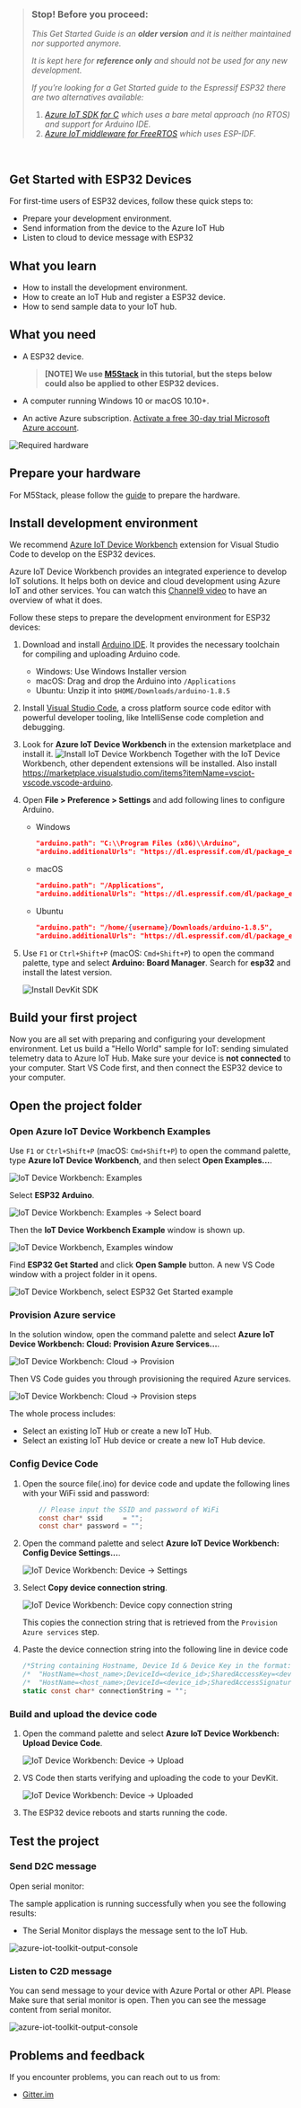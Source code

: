 > ### Stop! Before you proceed:
>
> _This Get Started Guide is an **older version** and it is neither maintained nor supported anymore._
>
> _It is kept here for **reference only** and should not be used for any new development._
>
> _If you’re looking for a Get Started guide to the Espressif ESP32 there are two alternatives available:_
>
> 1. _[Azure IoT SDK for C](https://github.com/Azure/azure-sdk-for-c-arduino/blob/main/examples/Azure_IoT_Hub_ESP32/readme.md) which uses a bare metal approach (no RTOS) and support for Arduino IDE._
> 2. _[Azure IoT middleware for FreeRTOS](https://github.com/Azure-Samples/iot-middleware-freertos-samples) which uses ESP-IDF._
<br>

## Get Started with ESP32 Devices

For first-time users of ESP32 devices, follow these quick steps to:
- Prepare your development environment.
- Send information from the device to the Azure IoT Hub 
- Listen to cloud to device message with ESP32

## What you learn

* How to install the development environment.
* How to create an IoT Hub and register a ESP32 device.
* How to send sample data to your IoT hub.

## What you need

* A ESP32 device. 

  > **[NOTE]
  > We use [M5Stack](www.m5stack.com) in this tutorial, but the steps below could also be applied to other ESP32 devices.**
  
* A computer running Windows 10 or macOS 10.10+.
* An active Azure subscription. [Activate a free 30-day trial Microsoft Azure account](https://azure.microsoft.com/en-us/free/).

![Required hardware](media/esp32-get-started/hardware.jpg)

## Prepare your hardware

For M5Stack, please follow the [guide](http://www.m5stack.com/assets/docs/index.html) to prepare the hardware.

## Install development environment

We recommend [Azure IoT Device Workbench](https://marketplace.visualstudio.com/items?itemName=vsciot-vscode.vscode-iot-workbench) extension for Visual Studio Code to develop on the ESP32 devices.

Azure IoT Device Workbench provides an integrated experience to develop IoT solutions. It helps both on device and cloud development using Azure IoT and other services. You can watch this [Channel9 video](https://channel9.msdn.com/Shows/Internet-of-Things-Show/IoT-Workbench-extension-for-VS-Code) to have an overview of what it does.

Follow these steps to prepare the development environment for ESP32 devices:

1. Download and install [Arduino IDE](https://www.arduino.cc/en/Main/Software). It provides the necessary toolchain for compiling and uploading Arduino code.
   * Windows: Use Windows Installer version
   * macOS: Drag and drop the Arduino into `/Applications`
   * Ubuntu: Unzip it into `$HOME/Downloads/arduino-1.8.5`

2. Install [Visual Studio Code](https://code.visualstudio.com/), a cross platform source code editor with powerful developer tooling, like IntelliSense code completion and debugging.

3. Look for **Azure IoT Device Workbench** in the extension marketplace and install it.
    ![Install IoT Device Workbench](media/esp32-get-started/install-workbench.png)
    Together with the IoT Device Workbench, other dependent extensions will be installed.  Also install https://marketplace.visualstudio.com/items?itemName=vsciot-vscode.vscode-arduino.

4. Open **File > Preference > Settings** and add following lines to configure Arduino.

	* Windows

		```JSON
		"arduino.path": "C:\\Program Files (x86)\\Arduino",
		"arduino.additionalUrls": "https://dl.espressif.com/dl/package_esp32_index.json"
		```

	* macOS

		```JSON
		"arduino.path": "/Applications",
		"arduino.additionalUrls": "https://dl.espressif.com/dl/package_esp32_index.json"
		```

	* Ubuntu

		```JSON
		"arduino.path": "/home/{username}/Downloads/arduino-1.8.5",
		"arduino.additionalUrls": "https://dl.espressif.com/dl/package_esp32_index.json"
		```

5. Use `F1` or `Ctrl+Shift+P` (macOS: `Cmd+Shift+P`) to open the command palette, type and select **Arduino: Board Manager**. Search for **esp32** and install the latest version.

    ![Install DevKit SDK](media/esp32-get-started/esp32-install-sdk.jpg)

## Build your first project

Now you are all set with preparing and configuring your development environment. Let us build a "Hello World" sample for IoT: sending simulated telemetry data to Azure IoT Hub.
Make sure your device is **not connected** to your computer. Start VS Code first, and then connect the ESP32 device to your computer.

## Open the project folder

### Open Azure IoT Device Workbench Examples

Use `F1` or `Ctrl+Shift+P` (macOS: `Cmd+Shift+P`) to open the command palette, type **Azure IoT Device Workbench**, and then select **Open Examples...**.

![IoT Device Workbench: Examples](media/iot-workbench-examples-cmd.png)

Select **ESP32 Arduino**.

![IoT Device Workbench: Examples -> Select board](media/iot-workbench-examples-board.png)

Then the **IoT Device Workbench Example** window is shown up.

![IoT Device Workbench, Examples window](media/iot-workbench-examples.png)

Find **ESP32 Get Started** and click **Open Sample** button. A new VS Code window with a project folder in it opens.

![IoT Device Workbench, select ESP32 Get Started example](media/esp32-get-started/open-example-esp32getstarted.jpg)

### Provision Azure service

In the solution window, open the command palette and select **Azure IoT Device Workbench: Cloud: Provision Azure Services...**.

![IoT Device Workbench: Cloud -> Provision](media/iot-workbench-cloud-provision.png)

Then VS Code guides you through provisioning the required Azure services.

![IoT Device Workbench: Cloud -> Provision steps](media/iot-workbench-cloud-provision-steps2.png)

The whole process includes:
* Select an existing IoT Hub or create a new IoT Hub.
* Select an existing IoT Hub device or create a new IoT Hub device. 

### Config Device Code

1. Open the source file(.ino) for device code and update the following lines with your WiFi ssid and password:
    ```csharp
		// Please input the SSID and password of WiFi
		const char* ssid     = "";
		const char* password = "";
    ```

2. Open the command palette and select **Azure IoT Device Workbench: Config Device Settings...**.

   ![IoT Device Workbench: Device -> Settings](media/iot-workbench-device-settings.png)

3. Select **Copy device connection string**.

	![IoT Device Workbench: Device copy connection string](media/esp32-get-started/copy-connection-string.png)

   This copies the connection string that is retrieved from the `Provision Azure services` step.

4. Paste the device connection string into the following line in device code
    ```csharp
	/*String containing Hostname, Device Id & Device Key in the format:                         */
	/*  "HostName=<host_name>;DeviceId=<device_id>;SharedAccessKey=<device_key>"                */
	/*  "HostName=<host_name>;DeviceId=<device_id>;SharedAccessSignature=<device_sas_token>"    */
	static const char* connectionString = "";
    ```

### Build and upload the device code

1. Open the command palette and select **Azure IoT Device Workbench: Upload Device Code**.

	![IoT Device Workbench: Device -> Upload](media/iot-workbench-device-upload.png)

2. VS Code then starts verifying and uploading the code to your DevKit.

	![IoT Device Workbench: Device -> Uploaded](media/esp32-get-started/esp32-device-uploaded.png)

3. The ESP32 device reboots and starts running the code.

## Test the project

### Send D2C message

Open serial monitor:

The sample application is running successfully when you see the following results:

* The Serial Monitor displays the message sent to the IoT Hub.

![azure-iot-toolkit-output-console](media/esp32-get-started/monitor-d2c-message.png)

### Listen to C2D message

You can send message to your device with Azure Portal or other API. Please Make sure that serial monitor is open. Then you can see the message content from serial monitor.

![azure-iot-toolkit-output-console](media/esp32-get-started/monitor-c2d-message.png)

## Problems and feedback

If you encounter problems, you can reach out to us from:
* [Gitter.im](https://gitter.im/Microsoft/vscode-iot-workbench)
